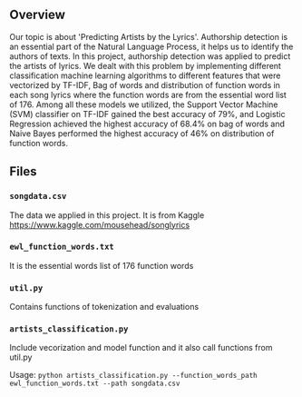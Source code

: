 ## Overview
Our topic is about 'Predicting Artists by the Lyrics'. Authorship detection is an essential part of the Natural Language Process, it helps us to identify the authors of texts. In this project, authorship detection was applied to predict the artists of lyrics. We dealt with this problem by implementing different classification machine learning algorithms to different features that were vectorized by TF-IDF, Bag of words and distribution of function words in each song lyrics where the function words are from the essential word list of 176.  Among all these models we utilized, the Support Vector Machine (SVM) classifier on TF-IDF gained the best accuracy of 79%, and Logistic Regression achieved the highest accuracy of 68.4% on bag of words and Naive Bayes performed the highest accuracy of 46% on distribution of function words.
## Files

### `songdata.csv`
The data we applied in this project. It is from Kaggle https://www.kaggle.com/mousehead/songlyrics

### `ewl_function_words.txt` 
It is the essential words list of 176 function words

### `util.py` 
Contains functions of tokenization and evaluations

### `artists_classification.py` 
Include vecorization and model function and it also call functions from util.py

Usage: `python artists_classification.py --function_words_path ewl_function_words.txt --path songdata.csv`
